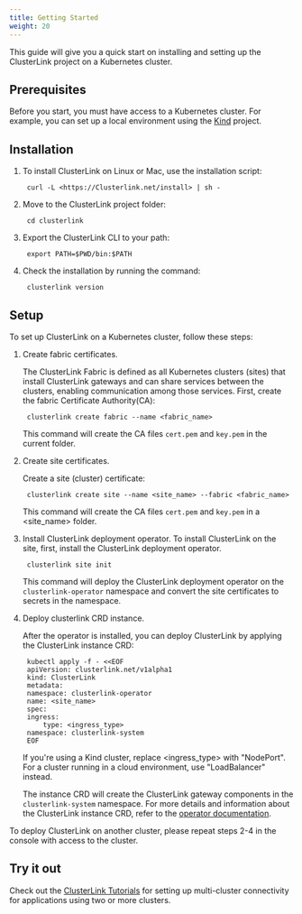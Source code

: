 ```yaml
---
title: Getting Started
weight: 20
---
```


This guide will give you a quick start on installing and setting up the ClusterLink project on a Kubernetes cluster.

## Prerequisites

Before you start, you must have access to a Kubernetes cluster. For example, you can set up a local environment using the [Kind](https://kind.sigs.k8s.io/) project.

## Installation

1. To install ClusterLink on Linux or Mac, use the installation script:

        curl -L <https://Clusterlink.net/install> | sh -

1. Move to the ClusterLink project folder:

        cd clusterlink

1. Export the ClusterLink CLI to your path:

        export PATH=$PWD/bin:$PATH

1. Check the installation by running the command:

        clusterlink version

## Setup

To set up ClusterLink on a Kubernetes cluster, follow these steps:

1. Create fabric certificates.

    The ClusterLink Fabric is defined as all Kubernetes clusters (sites) that install ClusterLink gateways and can share services between the clusters, enabling communication among those services.
    First, create the fabric Certificate Authority(CA):

        clusterlink create fabric --name <fabric_name>

    This command will create the CA files `cert.pem` and `key.pem` in the current folder.

2. Create site certificates.

    Create a site (cluster) certificate:

        clusterlink create site --name <site_name> --fabric <fabric_name>

    This command will create the CA files `cert.pem` and `key.pem` in a  <site_name> folder.

3. Install ClusterLink deployment operator.
    To install ClusterLink on the site, first, install the ClusterLink deployment operator.

        clusterlink site init

    This command will deploy the ClusterLink deployment operator on the `clusterlink-operator` namespace and convert the site certificates to secrets in the namespace.

4. Deploy clusterlink CRD instance.

    After the operator is installed, you can deploy ClusterLink by applying the ClusterLink instance CRD:

        kubectl apply -f - <<EOF
        apiVersion: clusterlink.net/v1alpha1
        kind: ClusterLink
        metadata:
        namespace: clusterlink-operator
        name: <site_name>
        spec:
        ingress:
            type: <ingress_type>
        namespace: clusterlink-system
        EOF

    If you're using a Kind cluster, replace <ingress_type> with "NodePort". For a cluster running in a cloud environment, use "LoadBalancer" instead.

    The instance CRD will create the ClusterLink gateway components in the `clusterlink-system` namespace. For more details and information about the ClusterLink instance CRD, refer to the [operator documentation](https://github.com/clusterlink-net/clusterlink/blob/main/design-proposals/project-deploymnet.md#clusterlink-crd).

To deploy ClusterLink on another cluster, please repeat steps 2-4 in the console with access to the cluster.

## Try it out

Check out the [ClusterLink Tutorials](../../docs/tutorials/) for setting up multi-cluster connectivity for applications using two or more clusters.
